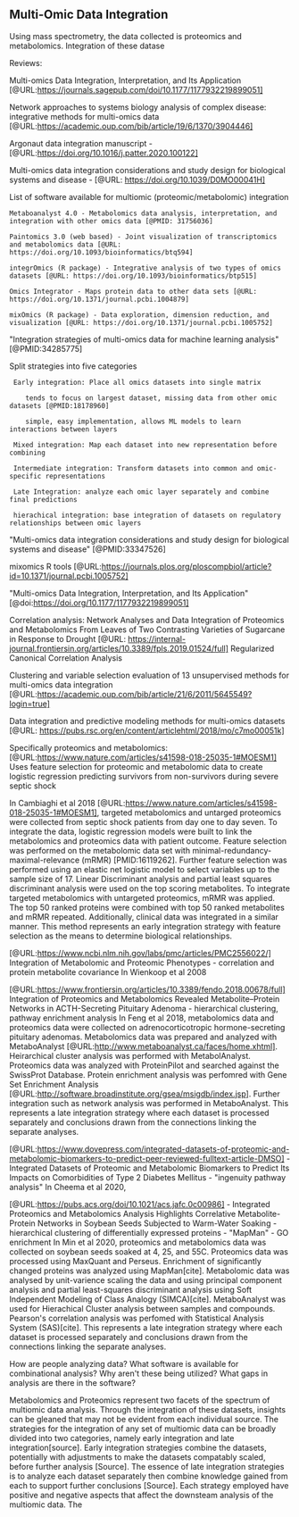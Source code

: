 ## Multi-Omic Data Integration

Using mass spectrometry, the data collected is proteomics and metabolomics. Integration of these datase

Reviews:

Multi-omics Data Integration, Interpretation, and Its Application [@URL:https://journals.sagepub.com/doi/10.1177/1177932219899051]

Network approaches to systems biology analysis of complex disease: integrative methods for multi-omics data [@URL:https://academic.oup.com/bib/article/19/6/1370/3904446]

  Argonaut data integration manuscript - [@URL:https://doi.org/10.1016/j.patter.2020.100122]
  
Multi-omics data integration considerations and study design for biological systems and disease -  [@URL: https://doi.org/10.1039/D0MO00041H]

  List of software available for multiomic (proteomic/metabolomic) integration
    
    Metaboanalyst 4.0 - Metabolomics data analysis, interpretation, and integration with other omics data [@PMID: 31756036]
  
    Paintomics 3.0 (web based) - Joint visualization of transcriptomics and metabolomics data [@URL: https://doi.org/10.1093/bioinformatics/btq594]
    
    integrOmics (R package) - Integrative analysis of two types of omics datasets [@URL: https://doi.org/10.1093/bioinformatics/btp515]
    
    Omics Integrator - Maps protein data to other data sets [@URL: https://doi.org/10.1371/journal.pcbi.1004879]
    
    mixOmics (R package) - Data exploration, dimension reduction, and visualization [@URL: https://doi.org/10.1371/journal.pcbi.1005752]
  

  "Integration strategies of multi-omics data for machine learning analysis" [@PMID:34285775]
  
  Split strategies into five categories
  
     Early integration: Place all omics datasets into single matrix
     
        tends to focus on largest dataset, missing data from other omic datasets [@PMID:18178960] 
        
        simple, easy implementation, allows ML models to learn interactions between layers
        
     Mixed integration: Map each dataset into new representation before combining
     
     Intermediate integration: Transform datasets into common and omic-specific representations
     
     Late Integration: analyze each omic layer separately and combine final predictions
     
     hierachical integration: base integration of datasets on regulatory relationships between omic layers

  "Multi-omics data integration considerations and study design for biological systems and disease" [@PMID:33347526]
  
  mixomics R tools [@URL:https://journals.plos.org/ploscompbiol/article?id=10.1371/journal.pcbi.1005752]
  
  
  
  "Multi-omics Data Integration, Interpretation, and Its Application"  [@doi:https://doi.org/10.1177/1177932219899051]
  
  
  Correlation analysis:
  Network Analyses and Data Integration of Proteomics and Metabolomics From Leaves of Two Contrasting Varieties of Sugarcane in Response to Drought [@URL: https://internal-journal.frontiersin.org/articles/10.3389/fpls.2019.01524/full] Regularized Canonical Correlation Analysis
  
  
 Clustering and variable selection evaluation of 13 unsupervised methods for multi-omics data integration [@URL:https://academic.oup.com/bib/article/21/6/2011/5645549?login=true]


Data integration and predictive modeling methods for multi-omics datasets [@URL: https://pubs.rsc.org/en/content/articlehtml/2018/mo/c7mo00051k]


Specifically proteomics and metabolomics:
[@URL:https://www.nature.com/articles/s41598-018-25035-1#MOESM1] Uses feature selection for proteomic and metabolomic data to create logistic regression predicting survivors from non-survivors during severe septic shock

In Cambiaghi et al 2018 [@URL:https://www.nature.com/articles/s41598-018-25035-1#MOESM1], targeted metabolomics and untarged proteomics were collected from septic shock patients from day one to day seven. To integrate the data, logistic regression models were built to link the metabolomics and proteomics data with patient outcome. Feature selection was performed on the metabolomic data set with minimal-redundancy-maximal-relevance (mRMR) [PMID:16119262]. Further feature selection was performed using an elastic net logistic model to select variables up to the sample size of 17.  Linear Discriminant analysis and partial least squares discriminant analysis were used on the top scoring metabolites. To integrate targeted metabolomics with untargeted proteomics, mRMR was applied. The top 50 ranked proteins were combined with top 50 ranked metabolites and mRMR repeated. Additionally, clinical data was integrated in a similar manner. This method represents an early integration strategy with feature selection as the means to determine biological relationships.

[@URL:https://www.ncbi.nlm.nih.gov/labs/pmc/articles/PMC2556022/] Integration of Metabolomic and Proteomic Phenotypes - correlation and protein metabolite covariance
In Wienkoop et al 2008


[@URL:https://www.frontiersin.org/articles/10.3389/fendo.2018.00678/full] Integration of Proteomics and Metabolomics Revealed Metabolite–Protein Networks in ACTH-Secreting Pituitary Adenoma - hierarchical clustering, pathway enrichment analysis
In Feng et al 2018, metabolomics data and proteomics data were collected on adrenocorticotropic hormone-secreting pituitary adenomas. Metabolomics data was prepared and analyzed with MetaboAnalyst [@URL:http://www.metaboanalyst.ca/faces/home.xhtml]. Heirarchical cluster analysis was performed with MetabolAnalyst. Proteomics data was analyzed with ProteinPilot and searched against the SwissProt Database. Protein enrichment analysis was perfomred with Gene Set Enrichment Analysis [@URL:http://software.broadinstitute.org/gsea/msigdb/index.jsp]. Further integration such as network analysis was performed in MetaboAnalyst. This represents a late integration strategy where each dataset is processed separately and conclusions drawn from the connections linking the separate analyses.

[@URL:https://www.dovepress.com/integrated-datasets-of-proteomic-and-metabolomic-biomarkers-to-predict-peer-reviewed-fulltext-article-DMSO] - Integrated Datasets of Proteomic and Metabolomic Biomarkers to Predict Its Impacts on Comorbidities of Type 2 Diabetes Mellitus - "ingenuity pathway analysis"
In Cheema et al 2020, 

[@URL:https://pubs.acs.org/doi/10.1021/acs.jafc.0c00986] - Integrated Proteomics and Metabolomics Analysis Highlights Correlative Metabolite-Protein Networks in Soybean Seeds Subjected to Warm-Water Soaking - hierarchical clustering of differentially expressed proteins - "MapMan" - GO enrichment
In Min et al 2020, proteomics and metabolomics data was collected on soybean seeds soaked at 4, 25, and 55C. Proteomics data was processed using MaxQuant and Perseus. Enrichment of significantly changed proteins was analyzed using MapMan[cite]. Metabolomic data was analysed by unit-varience scaling the data and using principal component analysis and partial least-squares discriminant analysis using Soft Independent Modeling of Class Analogy (SIMCA)[cite]. MetaboAnalyst was used for Hierachical Cluster analysis between samples and compounds. Pearson's correlation analysis was perfomed with Statistical Analysis System (SAS)[cite]. This represents a late integration strategy where each dataset is processed separately and conclusions drawn from the connections linking the separate analyses.




How are people analyzing data? What software is available for combinational analysis? Why aren't these being utilized? What gaps in analysis are there in the software?

Metabolomics and Proteomics represent two facets of the spectrum of multiomic data analysis. Through the integration of these datasets, insights can be gleaned that may not be evident from each individual source. The strategies for the integration of any set of multiomic data can be broadly divided into two categories, namely early integration and late integration[source]. Early integration strategies combine the datasets, potentially with adjustments to make the datasets compatably scaled, before further analysis [Source]. The essence of late integration strategies is to analyze each dataset separately then combine knowledge gained from each to support further conclusions [Source]. Each strategy employed have positive and negative aspects that affect the downsteam analysis of the multiomic data. The




